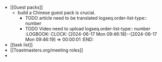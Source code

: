 - [[Guest packs]]
	- build a Chinese guest pack is crucial.
		- TODO article need to be translated
		  logseq.order-list-type:: number
		- TODO Video need to upload
		  logseq.order-list-type:: number
		  :LOGBOOK:
		  CLOCK: [2024-06-17 Mon 09:46:18]--[2024-06-17 Mon 09:46:19] =>  00:00:01
		  :END:
- [[task list]]
- [[Toastmasters.org/meeting roles]]
-